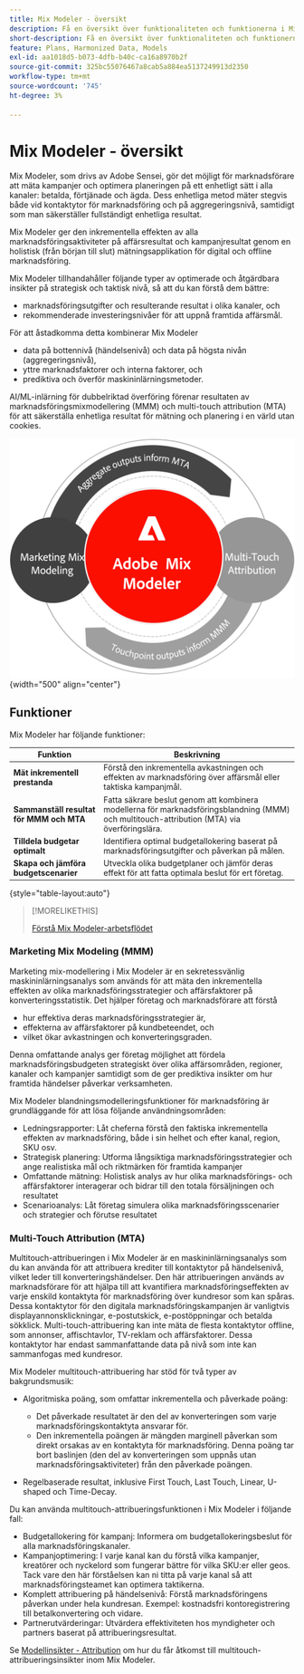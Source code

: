 ```yaml
---
title: Mix Modeler - översikt
description: Få en översikt över funktionaliteten och funktionerna i Mix Modeler.
short-description: Få en översikt över funktionaliteten och funktionerna i Mix Modeler.
feature: Plans, Harmonized Data, Models
exl-id: aa1018d5-b073-4dfb-b40c-ca16a8970b2f
source-git-commit: 325bc55076467a8cab5a884ea5137249913d2350
workflow-type: tm+mt
source-wordcount: '745'
ht-degree: 3%

---
```


# Mix Modeler - översikt

Mix Modeler, som drivs av Adobe Sensei, gör det möjligt för marknadsförare att mäta kampanjer och optimera planeringen på ett enhetligt sätt i alla kanaler: betalda, förtjänade och ägda. Dess enhetliga metod mäter stegvis både vid kontaktytor för marknadsföring och på aggregeringsnivå, samtidigt som man säkerställer fullständigt enhetliga resultat.

Mix Modeler ger den inkrementella effekten av alla marknadsföringsaktiviteter på affärsresultat och kampanjresultat genom en holistisk (från början till slut) mätningsapplikation för digital och offline marknadsföring.

Mix Modeler tillhandahåller följande typer av optimerade och åtgärdbara insikter på strategisk och taktisk nivå, så att du kan förstå dem bättre:

* marknadsföringsutgifter och resulterande resultat i olika kanaler, och
* rekommenderade investeringsnivåer för att uppnå framtida affärsmål.


För att åstadkomma detta kombinerar Mix Modeler

* data på bottennivå (händelsenivå) och data på högsta nivån (aggregeringsnivå),
* yttre marknadsfaktorer och interna faktorer, och
* prediktiva och överför maskininlärningsmetoder.

AI/ML-inlärning för dubbelriktad överföring förenar resultaten av marknadsföringsmixmodellering (MMM) och multi-touch attribution (MTA) för att säkerställa enhetliga resultat för mätning och planering i en värld utan cookies.

![Inlärning av dubbelriktad överföring](/help/assets/birdirectional-transfer-learning.png){width="500" align="center"}


## Funktioner

Mix Modeler har följande funktioner:

| Funktion | Beskrivning |
|---|---|
| **Mät inkrementell prestanda** | Förstå den inkrementella avkastningen och effekten av marknadsföring över affärsmål eller taktiska kampanjmål. |
| **Sammanställ resultat för MMM och MTA** | Fatta säkrare beslut genom att kombinera modellerna för marknadsföringsblandning (MMM) och multitouch-attribution (MTA) via överföringslära. |
| **Tilldela budgetar optimalt** | Identifiera optimal budgetallokering baserat på marknadsföringsutgifter och påverkan på målen. |
| **Skapa och jämföra budgetscenarier** | Utveckla olika budgetplaner och jämför deras effekt för att fatta optimala beslut för ert företag. |

{style="table-layout:auto"}

>[!MORELIKETHIS]
>
>[Förstå Mix Modeler-arbetsflödet](workflow.md)


### Marketing Mix Modeling (MMM)

Marketing mix-modellering i Mix Modeler är en sekretessvänlig maskininlärningsanalys som används för att mäta den inkrementella effekten av olika marknadsföringsstrategier och affärsfaktorer på konverteringsstatistik. Det hjälper företag och marknadsförare att förstå

* hur effektiva deras marknadsföringsstrategier är,
* effekterna av affärsfaktorer på kundbeteendet, och
* vilket ökar avkastningen och konverteringsgraden.

Denna omfattande analys ger företag möjlighet att fördela marknadsföringsbudgeten strategiskt över olika affärsområden, regioner, kanaler och kampanjer samtidigt som de ger prediktiva insikter om hur framtida händelser påverkar verksamheten.

Mix Modeler blandningsmodelleringsfunktioner för marknadsföring är grundläggande för att lösa följande användningsområden:

* Ledningsrapporter: Låt cheferna förstå den faktiska inkrementella effekten av marknadsföring, både i sin helhet och efter kanal, region, SKU osv.
* Strategisk planering: Utforma långsiktiga marknadsföringsstrategier och ange realistiska mål och riktmärken för framtida kampanjer
* Omfattande mätning: Holistisk analys av hur olika marknadsförings- och affärsfaktorer interagerar och bidrar till den totala försäljningen och resultatet
* Scenarioanalys: Låt företag simulera olika marknadsföringsscenarier och strategier och förutse resultatet


### Multi-Touch Attribution (MTA)

Multitouch-attribueringen i Mix Modeler är en maskininlärningsanalys som du kan använda för att attribuera krediter till kontaktytor på händelsenivå, vilket leder till konverteringshändelser. Den här attribueringen används av marknadsförare för att hjälpa till att kvantifiera marknadsföringseffekten av varje enskild kontaktyta för marknadsföring över kundresor som kan spåras. Dessa kontaktytor för den digitala marknadsföringskampanjen är vanligtvis displayannonsklickningar, e-postutskick, e-postöppningar och betalda sökklick. Multi-touch-attribuering kan inte mäta de flesta kontaktytor offline, som annonser, affischtavlor, TV-reklam och affärsfaktorer. Dessa kontaktytor har endast sammanfattande data på nivå som inte kan sammanfogas med kundresor.

Mix Modeler multitouch-attribuering har stöd för två typer av bakgrundsmusik:

* Algoritmiska poäng, som omfattar inkrementella och påverkade poäng:
   * Det påverkade resultatet är den del av konverteringen som varje marknadsföringskontaktyta ansvarar för.
   * Den inkrementella poängen är mängden marginell påverkan som direkt orsakas av en kontaktyta för marknadsföring. Denna poäng tar bort baslinjen (den del av konverteringen som uppnås utan marknadsföringsaktiviteter) från den påverkade poängen.

* Regelbaserade resultat, inklusive First Touch, Last Touch, Linear, U-shaped och Time-Decay.

Du kan använda multitouch-attribueringsfunktionen i Mix Modeler i följande fall:

* Budgetallokering för kampanj: Informera om budgetallokeringsbeslut för alla marknadsföringskanaler.
* Kampanjoptimering: I varje kanal kan du förstå vilka kampanjer, kreatörer och nyckelord som fungerar bättre för vilka SKU:er eller geos. Tack vare den här förståelsen kan ni titta på varje kanal så att marknadsföringsteamet kan optimera taktikerna.
* Komplett attribuering på händelsenivå: Förstå marknadsföringens påverkan under hela kundresan. Exempel: kostnadsfri kontoregistrering till betalkonvertering och vidare.
* Partnerutvärderingar: Utvärdera effektiviteten hos myndigheter och partners baserat på attribueringsresultat.

Se [Modellinsikter - Attribution](../models/insights.md#attribution) om hur du får åtkomst till multitouch-attribueringsinsikter inom Mix Modeler.


